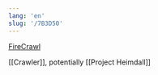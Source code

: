 ```yaml
---
lang: 'en'
slug: '/7B3D50'
---
```


[FireCrawl](https://www.firecrawl.dev/?x)

[[Crawler]], potentially [[Project Heimdall]]
